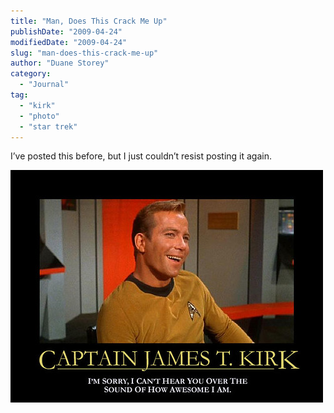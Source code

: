 ```yaml
---
title: "Man, Does This Crack Me Up"
publishDate: "2009-04-24"
modifiedDate: "2009-04-24"
slug: "man-does-this-crack-me-up"
author: "Duane Storey"
category:
  - "Journal"
tag:
  - "kirk"
  - "photo"
  - "star trek"
---
```


I’ve posted this before, but I just couldn’t resist posting it again.

![Captain Kirk](_images/man-does-this-crack-me-up-1.jpg)